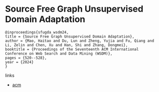 # Source Free Graph Unsupervised Domain Adaptation

```
@inproceedings{sfugda_wsdm24,
title = {Source Free Graph Unsupervised Domain Adaptation},
author = {Mao, Haitao and Du, Lun and Zheng, Yujia and Fu, Qiang and Li, Zelin and Chen, Xu and Han, Shi and Zhang, Dongmei},
booktitle = {Proceedings of the Seventeenth ACM International Conference on Web Search and Data Mining (WSDM)},
pages = {520--528},
year = {2024}
}
```

links
- [acm](https://dl.acm.org/doi/10.1145/3616855.3635802)

